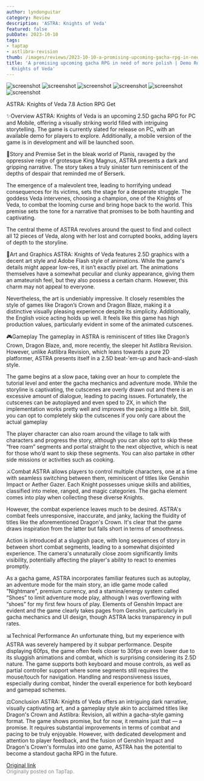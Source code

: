 ```yaml
---
author: lyndonguitar
category: Review
description: 'ASTRA: Knights of Veda'
featured: false
pubDate: 2023-10-10
tags:
- taptap
- astlibra-revision
thumb: /images/reviews/2023-10-10-a-promising-upcoming-gacha-rpg-in-need-of-more-polish--demo-review---astra-knights-of-ved-0.avif
title: 'A promising upcoming gacha RPG in need of more polish | Demo Review - ASTRA:
  Knights of Veda'
---
```


<div class="gallery">
  <img src="/images/reviews/2023-10-10-a-promising-upcoming-gacha-rpg-in-need-of-more-polish--demo-review---astra-knights-of-ved-0.avif" alt="screenshot" />
  <img src="/images/reviews/2023-10-10-a-promising-upcoming-gacha-rpg-in-need-of-more-polish--demo-review---astra-knights-of-ved-1.avif" alt="screenshot" />
  <img src="/images/reviews/2023-10-10-a-promising-upcoming-gacha-rpg-in-need-of-more-polish--demo-review---astra-knights-of-ved-2.avif" alt="screenshot" />
  <img src="/images/reviews/2023-10-10-a-promising-upcoming-gacha-rpg-in-need-of-more-polish--demo-review---astra-knights-of-ved-3.avif" alt="screenshot" />
  <img src="/images/reviews/2023-10-10-a-promising-upcoming-gacha-rpg-in-need-of-more-polish--demo-review---astra-knights-of-ved-4.avif" alt="screenshot" />
  <img src="/images/reviews/2023-10-10-a-promising-upcoming-gacha-rpg-in-need-of-more-polish--demo-review---astra-knights-of-ved-5.avif" alt="screenshot" />
</div>

ASTRA: Knights of Veda
7.8
Action
RPG
Get

✨Overview
ASTRA: Knights of Veda is an upcoming 2.5D gacha RPG for PC and Mobile, offering a visually striking world filled with intriguing storytelling. The game is currently slated for release on PC, with an available demo for players to explore. Additionally, a mobile version of the game is in development and will be launched soon.

📖Story and Premise
Set in the bleak world of Planis, ravaged by the oppressive reign of grotesque King Magnus, ASTRA presents a dark and gripping narrative. The story takes a truly sinister turn reminiscent of the depths of despair that reminded me of Berserk.

The emergence of a malevolent tree, leading to horrifying undead consequences for its victims, sets the stage for a desperate struggle. The goddess Veda intervenes, choosing a champion, one of the Knights of Veda, to combat the looming curse and bring hope back to the world. This premise sets the tone for a narrative that promises to be both haunting and captivating.

The central theme of ASTRA revolves around the quest to find and collect all 12 pieces of Veda, along with her lost and corrupted books, adding layers of depth to the storyline.

🎨Art and Graphics
ASTRA: Knights of Veda features 2.5D graphics with a decent art style and Adobe Flash style of animations. While the game's details might appear low-res, it isn’t exactly pixel art. The animations themselves have a somewhat peculiar and clunky appearance, giving them an amateurish feel, but they also possess a certain charm. However, this charm may not appeal to everyone.

Nevertheless, the art is undeniably impressive. It closely resembles the style of games like Dragon’s Crown and Dragon Blaze, making it a distinctive visually pleasing experience despite its simplicity. Additionally, the English voice acting holds up well. It feels like this game has high production values, particularly evident in some of the animated cutscenes.

🎮Gameplay
The gameplay in ASTRA is reminiscent of titles like Dragon’s Crown, Dragon Blaze, and, more recently, the sleeper hit Astlibra Revision. However, unlike Astlibra Revision, which leans towards a pure 2D platformer, ASTRA presents itself in a 2.5D beat-'em-up and hack-and-slash style.

The game begins at a slow pace, taking over an hour to complete the tutorial level and enter the gacha mechanics and adventure mode. While the storyline is captivating, the cutscenes are overly drawn out and there is an excessive amount of dialogue, leading to pacing issues. Fortunately, the cutscenes can be autoplayed and even sped to 2X, in which the implementation works pretty well and improves the pacing a little bit. Still, you can opt to completely skip the cutscenes if you only care about the actual gameplay

The player character can also roam around the village to talk with characters and progress the story, although you can also opt to skip these “free roam” segments and portal straight to the next objective, which is neat for those who’d want to skip these segments. You can also partake in other side missions or activities such as cooking.

⚔️Combat
ASTRA allows players to control multiple characters, one at a time with seamless switching between them, reminiscent of titles like Genshin Impact or Aether Gazer. Each Knight possesses unique skills and abilities, classified into melee, ranged, and magic categories. The gacha element comes into play when collecting these diverse Knights.

However, the combat experience leaves much to be desired.  ASTRA's combat feels unresponsive, inaccurate, and janky, lacking the fluidity of titles like the aforementioned Dragon's Crown. It's clear that the game draws inspiration from the latter but falls short in terms of smoothness.

Action is introduced at a sluggish pace, with long sequences of story in between short combat segments, leading to a somewhat disjointed experience. The camera's unnaturally close zoom significantly limits visibility, potentially affecting the player's ability to react to enemies promptly. 

As a gacha game, ASTRA incorporates familiar features such as autoplay, an adventure mode for the main story, an idle game mode called "Nightmare", premium currency, and a stamina/energy system called “Shoes” to limit adventure mode play, although I was overflowing with “shoes” for my first few hours of play. Elements of Genshin Impact are evident and the game clearly takes pages from Genshin, particularly in gacha mechanics and UI design, though ASTRA lacks transparency in pull rates.

📊Technical Performance
An unfortunate thing, but my experience with ASTRA was severely hampered by it subpar performance. Despite displaying 60fps, the game often feels closer to 30fps or even lower due to its sluggish animations and combat, which is surprising considering its 2.5D nature. The game supports both keyboard and mouse controls, as well as partial controller support where some segments still requires the mouse/touch for navigation. Handling and responsiveness issues, especially during combat, hinder the overall experience for both keyboard and gamepad schemes.

⚖️Conclusion
ASTRA: Knights of Veda offers an intriguing dark narrative, visually captivating art, and a gameplay style akin to acclaimed titles like Dragon's Crown and Astlibra: Revision, all within a gacha-style gaming format. The game shows promise, but for now, it remains just that — a promise. It requires substantial improvements in terms of combat and pacing to be truly enjoyable. However, with dedicated development and attention to player feedback, and the fusion of Genshin Impact and Dragon's Crown's formulas into one game, ASTRA has the potential to become a standout gacha RPG in the future.

[Original link](https://www.taptap.io/post/6409697)<br><span style="font-size: 0.95em; color: #888;">Originally posted on TapTap.</span>